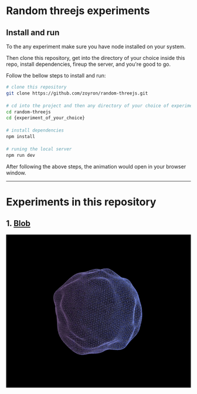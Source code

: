 # Random threejs experiments

## Install and run

To the any experiment make sure you have node installed on your system. 

Then clone this repository, get into the directory of your choice inside this repo, install dependencies, fireup the server, and you're good to go.

Follow the bellow steps to install and run:

```bash
# clone this repository
git clone https://github.com/zoyron/random-threejs.git

# cd into the project and then any directory of your choice of experiment
cd random-threejs
cd {experiment_of_your_choice}

# install dependencies
npm install

# runing the local server
npm run dev
```

After following the above steps, the animation would open in your browser window. 

___

# Experiments in this repository

## 1. [Blob](./blob/)
![Blob](./public/assets/blob.gif)
